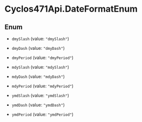 # Cyclos471Api.DateFormatEnum

## Enum


* `dmySlash` (value: `"dmySlash"`)

* `dmyDash` (value: `"dmyDash"`)

* `dmyPeriod` (value: `"dmyPeriod"`)

* `mdySlash` (value: `"mdySlash"`)

* `mdyDash` (value: `"mdyDash"`)

* `mdyPeriod` (value: `"mdyPeriod"`)

* `ymdSlash` (value: `"ymdSlash"`)

* `ymdDash` (value: `"ymdDash"`)

* `ymdPeriod` (value: `"ymdPeriod"`)


